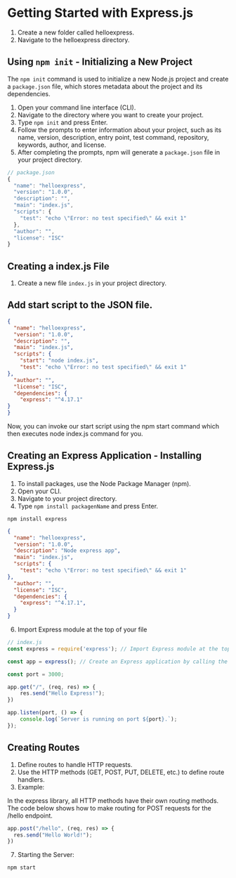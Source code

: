 # Getting Started with Express.js

1. Create a new folder called helloexpress.
2. Navigate to the helloexpress directory.

## Using `npm init` - Initializing a New Project

The `npm init` command is used to initialize a new Node.js project and create a `package.json` file, which stores metadata about the project and its dependencies.

1. Open your command line interface (CLI).
2. Navigate to the directory where you want to create your project.
3. Type `npm init` and press Enter.
4. Follow the prompts to enter information about your project, such as its name, version, description, entry point, test command, repository, keywords, author, and license.
5. After completing the prompts, npm will generate a `package.json` file in your project directory.

```javascript
// package.json
{
  "name": "helloexpress",
  "version": "1.0.0",
  "description": "",
  "main": "index.js",
  "scripts": {
    "test": "echo \"Error: no test specified\" && exit 1"
  },
  "author": "",
  "license": "ISC"
}
```

## Creating a index.js File

1. Create a new file `index.js` in your project directory.

## Add start script to the JSON file.

```json 
{
  "name": "helloexpress",
  "version": "1.0.0",
  "description": "",
  "main": "index.js",
  "scripts": {
    "start": "node index.js",
    "test": "echo \"Error: no test specified\" && exit 1"
},
  "author": "",
  "license": "ISC",
  "dependencies": {
    "express": "^4.17.1"
}
}
```

Now, you can invoke our start script using the npm start command which then executes node index.js command for you.

## Creating an Express Application - Installing Express.js

1. To install packages, use the Node Package Manager (npm).
2. Open your CLI.
3. Navigate to your project directory.
4. Type `npm install packagenName` and press Enter.

````shell
npm install express
````

```json
{
  "name": "helloexpress",
  "version": "1.0.0",
  "description": "Node express app",
  "main": "index.js",
  "scripts": {
    "test": "echo \"Error: no test specified\" && exit 1"
},
  "author": "",
  "license": "ISC",
  "dependencies": {
    "express": "^4.17.1",
  }
}
```

6. Import Express module at the top of your file

```javascript
// index.js
const express = require('express'); // Import Express module at the top of your file

const app = express(); // Create an Express application by calling the express() function

const port = 3000;

app.get("/", (req, res) => {
    res.send("Hello Express!");
})

app.listen(port, () => {
    console.log(`Server is running on port ${port}.`);
});
```

## Creating Routes

1. Define routes to handle HTTP requests.
2. Use the HTTP methods (GET, POST, PUT, DELETE, etc.) to define route handlers.
3. Example:

In the express library, all HTTP methods have their own routing methods. The code below shows how to make routing for POST requests for the /hello endpoint.

```javascript
app.post("/hello", (req, res) => {
  res.send("Hello World!");
})
```

7. Starting the Server:

```shell
npm start
```